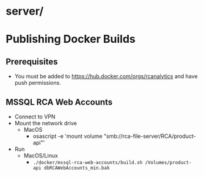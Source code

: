 # server/

# Publishing Docker Builds

## Prerequisites

- You must be added to https://hub.docker.com/orgs/rcanalytics and have push permissions.

## MSSQL RCA Web Accounts

- Connect to VPN
- Mount the network drive
  - MacOS
    - osascript -e 'mount volume "smb://rca-file-server/RCA/product-api"'
- Run
  - MacOS/Linux
    - `./docker/mssql-rca-web-accounts/build.sh /Volumes/product-api dbRCAWebAccounts_min.bak`
